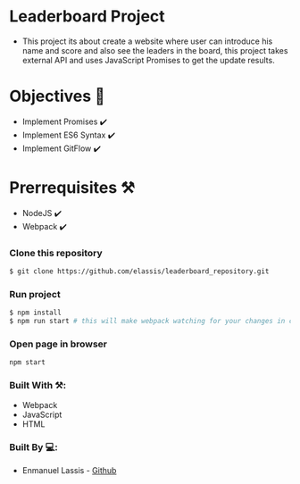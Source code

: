 # Leaderboard Project
* This project its about create a website where user can introduce his name and score and also see the leaders in the board, this project takes external API and uses JavaScript Promises to get the update results.

# Objectives 🏁
* Implement Promises ✔️
* Implement ES6 Syntax ✔️
* Implement GitFlow ✔️

# Prerrequisites ⚒️
* NodeJS ✔️
* Webpack ✔️

### Clone this repository

```bash
$ git clone https://github.com/elassis/leaderboard_repository.git

```

### Run project

```bash
$ npm install
$ npm run start # this will make webpack watching for your changes in code
```

### Open page in browser
```bash
npm start
```

### Built With ⚒️:
* Webpack
* JavaScript
* HTML

### Built By 💻:
* Enmanuel Lassis - [Github](https://github.com/elassis)

